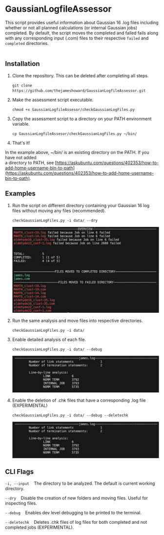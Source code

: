 # GaussianLogfileAssessor
This script provides useful information about Gaussian 16 .log files including whether or not all planned calculations (or internal Gaussian jobs) completed. By default, the script moves the completed and failed fails along with any corresponding input (.com) files to their respective `failed` and `completed` directories.
<br>
<br>


## Installation
1.  Clone the repository. This can be deleted after completing all steps.

    ```git clone https://github.com/thejameshoward/GaussianLogfileAssessor.git```

2.  Make the assessment script executable.

    ```chmod +x GaussianLogfileAssesor/checkGaussianLogFiles.py```

3.  Copy the assessment script to a directory on your PATH environment variable.

    ```cp GaussianLogfileAssesor/checkGaussianLogFiles.py ~/bin/```

4.  That's it!

In the example above, ~/bin/ is an existing directory on the PATH. If you have not added<br>
a directory to PATH, see [https://askubuntu.com/questions/402353/how-to-add-home-username-bin-to-path](https://askubuntu.com/questions/402353/how-to-add-home-username-bin-to-path).

## Examples

1.  Run the script on different directory containing your Gaussian 16 log files without moving any files (recommended).

    ```checkGaussianLogFiles.py -i data/ --dry```

    ![example usage](https://github.com/thejameshoward/GaussianLogfileAssessor/blob/master/img/example.png?raw=true)

2.  Run the same analysis and move files into respective directories.

    ```checkGaussianLogFiles.py -i data/```

3.  Enable detailed analysis of each file.

    ```checkGaussianLogFiles.py -i data/ --debug```

    ![example usage](https://github.com/thejameshoward/GaussianLogfileAssessor/blob/master/img/verbose.png?raw=true)

3.  Enable the deletion of .chk files that have a corresponding .log file (EXPERIMENTAL)

    ```checkGaussianLogFiles.py -i data/ --debug --deletechk```

    ![example usage](https://github.com/thejameshoward/GaussianLogfileAssessor/blob/master/img/verbose.png?raw=true)

## CLI Flags

```-i, --input```&nbsp;&nbsp;&nbsp;&nbsp;The directory to be analyzed. The default is current working directory.

```--dry```&nbsp;&nbsp;&nbsp;&nbsp;Disable the creation of new folders and moving files. Useful for inspecting files.

```--debug```&nbsp;&nbsp;&nbsp;&nbsp;Enables dev level debugging to be printed to the terminal.

```--deletechk```&nbsp;&nbsp;&nbsp;&nbsp;Deletes .chk files of log files for both completed and not completed jobs (EXPERIMENTAL).